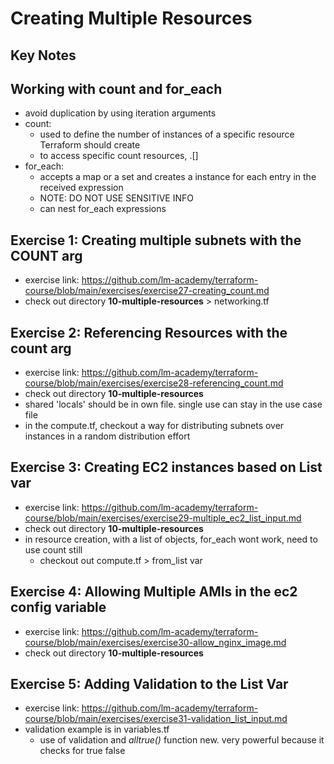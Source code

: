 # Creating Multiple Resources

## Key Notes

## Working with count and for_each
- avoid duplication by using iteration arguments
- count:
    * used to define the number of instances of a specific resource Terraform should create
    * to access specific count resources, <TYPE>.<LABEL>[<INDEX>]
- for_each:
    * accepts a map or a set and creates a instance for each entry in the received expression
    * NOTE: DO NOT USE SENSITIVE INFO
    * can nest for_each expressions

## Exercise 1: Creating multiple subnets with the COUNT arg
- exercise link: https://github.com/lm-academy/terraform-course/blob/main/exercises/exercise27-creating_count.md
- check out directory **10-multiple-resources** > networking.tf

## Exercise 2: Referencing Resources with the count arg
- exercise link: https://github.com/lm-academy/terraform-course/blob/main/exercises/exercise28-referencing_count.md
- check out directory **10-multiple-resources**
- shared 'locals' should be in own file. single use can stay in the use case file
- in the compute.tf, checkout a way for distributing subnets over instances in a random distribution effort

## Exercise 3: Creating EC2 instances based on List var
- exercise link: https://github.com/lm-academy/terraform-course/blob/main/exercises/exercise29-multiple_ec2_list_input.md
- check out directory **10-multiple-resources**
- in resource creation, with a list of objects, for_each wont work, need to use count still
    * checkout out compute.tf > from_list var

## Exercise 4: Allowing Multiple AMIs in the ec2 config variable
- exercise link: https://github.com/lm-academy/terraform-course/blob/main/exercises/exercise30-allow_nginx_image.md
- check out directory **10-multiple-resources**

## Exercise 5: Adding Validation to the List Var
- exercise link: https://github.com/lm-academy/terraform-course/blob/main/exercises/exercise31-validation_list_input.md
- validation example is in variables.tf
    * use of validation and *alltrue()* function new. very powerful because it checks for true false